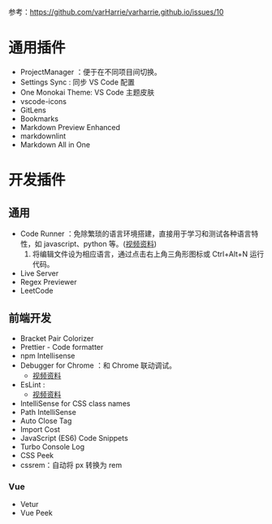 参考：<https://github.com/varHarrie/varharrie.github.io/issues/10>

# 通用插件

- ProjectManager ：便于在不同项目间切换。
- Settings Sync : 同步 VS Code 配置
- One Monokai Theme: VS Code 主题皮肤
- vscode-icons
- GitLens
- Bookmarks
- Markdown Preview Enhanced
- markdownlint
- Markdown All in One

# 开发插件

## 通用

- Code Runner ：免除繁琐的语言环境搭建，直接用于学习和测试各种语言特性，如 javascript、python 等。([视频资料](https://www.bilibili.com/video/av27545681/?p=5))
  1. 将编辑文件设为相应语言，通过点击右上角三角形图标或 Ctrl+Alt+N 运行代码。
- Live Server
- Regex Previewer
- LeetCode

## 前端开发

- Bracket Pair Colorizer
- Prettier - Code formatter
- npm Intellisense
- Debugger for Chrome ：和 Chrome 联动调试。
  - [视频资料](https://www.bilibili.com/video/av27545681/?p=6)
- EsLint :
  - [视频资料](https://www.bilibili.com/video/av27545681/?p=7)
- IntelliSense for CSS class names
- Path IntelliSense
- Auto Close Tag
- Import Cost
- JavaScript (ES6) Code Snippets
- Turbo Console Log
- CSS Peek
- cssrem：自动将 px 转换为 rem

### Vue

- Vetur
- Vue Peek
